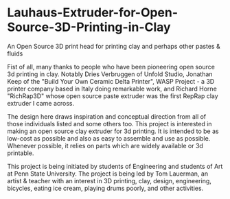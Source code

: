# Lauhaus-Extruder-for-Open-Source-3D-Printing-in-Clay
An Open Source 3D print head for printing clay and perhaps other pastes & fluids

Fist of all, many thanks to people who have been pioneering open source 3d printing in clay. Notably Dries Verbruggen of Unfold Studio, Jonathan Keep of the "Build Your Own Ceramic Delta Printer", WASP Project - a 3D printer company based in Italy doing remarkable work, and Richard Horne "RichRap3D" whose open source paste extruder was the first RepRap clay extruder I came across.

The design here draws inspiration and conceptual direction from all of those individuals listed and some others too. This project is interested in making an open source clay extruder for 3d printing. It is intended to be as low-cost as possible and also as easy to assemble and use as possible. Whenever possible, it relies on parts which are widely available or 3d printable. 

This project is being initiated by students of Engineering and students of Art at Penn State University. The project is being led by Tom Lauerman, an artist & teacher with an interest in 3D printing, clay, design, engineering, bicycles, eating ice cream, playing drums poorly, and other activities.

